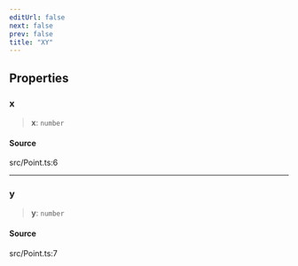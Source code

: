```yaml
---
editUrl: false
next: false
prev: false
title: "XY"
---
```


## Properties

### x

> **x**: `number`

#### Source

src/Point.ts:6

***

### y

> **y**: `number`

#### Source

src/Point.ts:7

